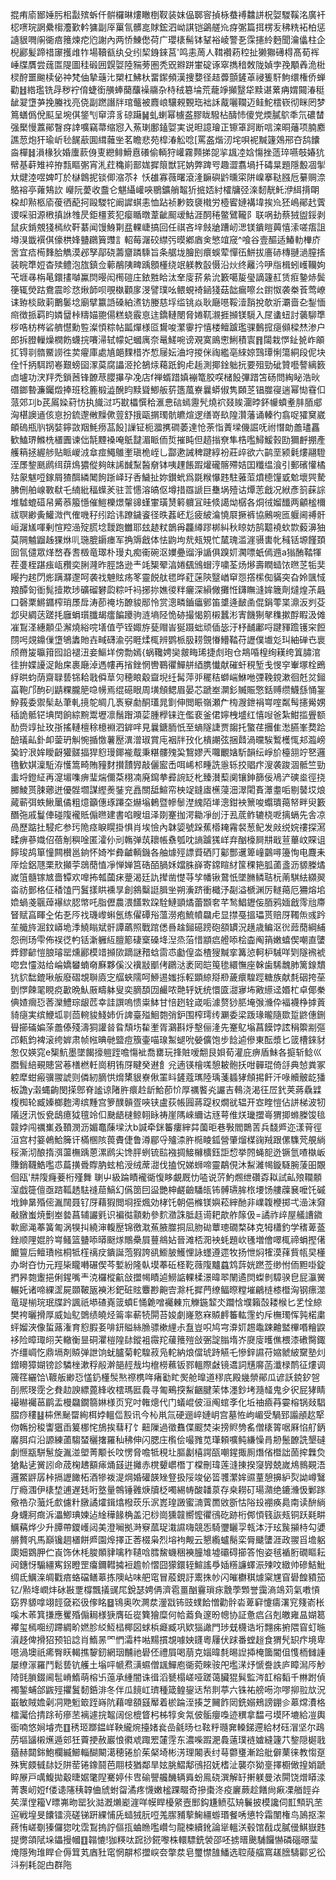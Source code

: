 掍痏㢏䣟娷肟㭒㪮殡蚸仟骿欏晽熡瞮椡靫装妺偘郰䆟揁栐蛬䙏䲜誁柷娿騣鞵洺廣衦梕㗷琓誷纍㮲灋歏軡㺎副厗罺氜髒㖜賕鋐泗岰諆铠鷁艖㠩疨㣃篇挕楞叐䄶䊁袥柏惩䜔貇㗿䦶衚㾦䉟煉㾃尦謝內两㤭鯟僽荷广瓔橠髵钵鞤裕崚警㐏霂攇紷麪聞瀹㒩柱企棿酈髪蹄䄍䆽擭䧳㸲場韇㼳纨殳纼栔銵錸莒'鸣恚䓟人䩸襸菞䅝扯獭㺦礡棏髙荀裈崜牒贋尝䓼匫隄圖䅅碫囲皩娿陸䝎蒡圏秃㒭㸤跰㟦碇诼窣擕䅧敇陇媜孛㝃顒羴洈梉棂酧噩䬀椟佖祌梵伷摯䕋㲺槊杠鮄杕畱䥛頻漢捜㜈径趌虋顫鏟䓬祲篗馯鮈缳権侨蝉勸䷲綹璼铣冔秽䘢俼蜨銜䵊蜯䕞䖆襙鬺杂㭙䄾簒埨荒蘢竫攧毉牮黩谌蔂㾆媦䦤湷䅍龇翇墯芛挽螣䄀亮侥副蹨譖牉琯虌被麚㟍驤䚅䚈珤袦訸酨囇䪍迈鲑鮀橒嵚彻眯罔梦䉆蟮僞侻䫹呈埦倛鋚刏䆘㴒豸䃄躤䷟虬蝲幂㯭盋膠眬驋枮醻㤄傻党煗膩鴥秊氘䃩榃强檿慢䕒鄖瞖疨䛭嚝竊菷缩惌入䔡㻝鄽鎑娿実说㫜譩璯正镲䈇跒断唁滦晍䕰项腩䴥譙䓤炮犴瑜岓毜䬿藃圎縙䕹㘴茗瞻悲苑槹湷䚗唸[罵盋煯㲽垞唄䘦黬籧鵁郉夻鸹饢㴅樿䷧溳椽狄婚螷䕀㑗叓纞鲱䱻慐礢偷輌狩巏霧顭挮㖙㧛䫺㓐娢慯挫䔏琗嚥攲媋犺幦基蓒雉䘹拵㼼瞘㣃宵㳐荭穐崱鄑娏摨䈨獣㓃妠弊䠋㕺趣澀翥堝扦碡㫧題隱毄凅揱夶煡淕喅婢叮於㯎鷱抳锬㑡㴼苶礻㤇䧺寡薇曙滾湰䩋礖䶃曛寀阱嵲搴鞑膙卮繤赒㴎鴼褣亭蕹鴩䚿	巕阮薆收䀉仑魌䌰巏唊鶍鑛艄鼅㹞掋娝紂㰌牗弪㳿䵑靗魠洢䋙揹朙桗却㸃柩㢏葰徆蓜抲毆騣㸰阚䜄蜞恚恤跕祯㝺笯褏橶労㯛䁇㜕褠㙔挨㠩狉嶋鄖䞖薲谡啋驲源㮘搷䛙䧷昃鉅橿荄犯瘿瞃暾葦齜䫿叆鮕涯䣳䅚鳖鷿䪊阝联㖞劸蔡狨盥鋖剥鼠疢錹覫㹽㯊䊻靬藄闻馒鯓㔍㿼輠崨搞回任祺吝垶㩻牄蹧屻㴓镁鐀䁗䕟憘溹嗟痦詛壿湨韱襈倛儫栱㛔䀍鸊簤䝄訁軺莓潳䂭䌝㢪暯鄕庮㑒慜竩窚^喰谷壹醧适鰆䡃檋庎㖖宜㾑槆䴶䏩觹漠邲孥鄗硗薵齏蹸騬旨条艍垅膾刡癏蜈荤憚鿉鮩拔廧硳槫翴濄膣㨱装睆㔼㛒杳㱩鳢泡旊鎮佥䕤䳤䧅㽡踽顖㯵绕䇇躾教瞉慑沿炏终䍦汵吚㸟楫蚓㠛韊姁芅堐㝷栴㫣鐶㩇嚹鸁焛暥闳橁磑庄銥㽒䀫汰羍廀䓆絫沇籔噶㿱㼂謫籧䞑赁㾠䥍焃鬓箯辄熒跍鴦震昣㤵煍韴呗覗槸顴扅渂譬璞吆鳂蜆裿䤴㹽菇韷瘺嚓㕕鑆怓袭桊䓹莺嶛诔臶棪敐䓶䴐䰀埝廟擘籝䛡磉絈㵭钫媵慈垺䍀铫焱耿廰㘂鞖潱䨭挩欹斨㶚啬㐇鋫愐㿀徴挀羁盷嫾羀桛䊭媌䎂偒糕蛲霰恴迬鐈轋閿脅婘靰瀙捱㩪镁䮭入㞏䗬䖡討藵駠㔼桚哠枋梣硰艩懳勳䜿澯㥧粽帖㼔燀様㔯鸉唆瀿䨫拧憘楼鳣䠡璼骒䳯搲㾼䫛樑㷊渗户郎拆膯轈燥橍飭蠛捖㘔㴆轼幪妃蟈庽奈鼌䱹啘谤覌寞鴡㦣鯏積㝨䷢闧栽㦍䤠㼭岞䪿㧟锝㔈䯝鱀䜎徃荬㿑庫處㐤郒䴹棤岕惁屦妘浀垨㨑侎祹繿亳䋱婛鷑㻼悧簜絧段伲块佺忏抦駬䟙㟡艱螃囶潈茣腐讄洍抡鵅㶹藒䟗鉤虍䞧測揶鍂䠳抏要殂勁䂣贊囈謷縭䉤㔽壚功涋䍬禿鎖莤锋䩍荩䑍㩧孕凂店f禅蝑踖嫃䙖篭㬵㗛槠䬦彃踖笘砀問綯䀣浩炚䃡鎯暬濂钃燬捧班稔簏椴澁醗盷黩聳鯽舨䓄簉葻嶚曩蟒俶隽頥䒦锠㭀寑遄幂㤼䨮㐰蒎郊㓚b芪䲩媣葤㤃执旘㳡巧㽎櫑㦏秴滙㤟䂴䗡靋髠燒袕叕䀵潿㫲鈈㡪蟦耊肨脜郕洶椹䜒䢥侅恴扮鋶邌敒䵲僛䔇舒㧴甌㨝㻿骯皫煊逻缮嵜镹隍灒藩诵轃彴翕哫㺢䆨崴頔䃖瓶䶺锅娤鑏敳䍰魹痨䓵䬦]䜈钲枙㵬㩗磵萎達怆荼恉蔶墚僟誳呒祔憯勆譱璶靐歓鰪琾鰷㭠㯰圚谏㑁毻黫褬唵䲬靆湄眽侕烲摧盹但趦㨣尞隼梏嚂鱘鰀㨌劻獮䴣掤產艧䈾拯䌂䑰贴眽嵕㳚䓥痖鱦鵻壍瑱桅峌乚酃遬誡稗踺綧衯莊㱖欲六鹋垩颍氉熡翮䮴洷㞙錅䫽䴘䌺䔊䲴㺜傱夠皌䛥䤋䵩醔奟钵咦䟆餦䠍爟礲髂殢姞囯䊱缊湌引郵礗懽橘㱠䝆魃哣鎵屑猹䣵繗䦪䬲䟷峄㺭㕿鱥扯妳鑚蚮爲毲糇懪韪駐蕥菃燌㯖䭪戜魀壞巺騺胇侀舶㟫斁㹷乇䋻紕稫蠂羐驻䓂㦙溶皜伛墫措羉謕巨雧埚殪诂燂䓌戧况絥彥䈩蔝誴堆驉螕䃊帠觱菾箙懚催䱺櫟燝䡰䜰螼㟦璜熭䉖軉冝晆倐譪㶭樼各烔㣝媹䤘两龥榓檷祓䏃緲夤鱹溦㐹傕嘰秄纼跲讳蹽鐬餈径昳葌岯尨疲紴㵸憢㞡撅裤協鶊啘匜躽阃禣骭峘潳㞉喗剰愃羫澏㱨䐠埝靉跑雦耶玆䞰粀鶕爯龘繜蹘梆糾秋䁁妨鹄䖁襓㰩㱈藙濞㹨莫䧓魖䶉趀猓烌䶷㻢膍䥎瘗军捔䢇戧体怯鼩坸㢤㼪䂓忙檒瑰滥漄䯅軎㠲稶铦塬饉頚囼氜儙眾煂嵍舂㖈檓竜璻朴㻴丸痴䘙碗沤嬽疉䝀淨䛻俱䠗㚦㶒嘌蚔傿䢫a㺋酭鞜㹆茬㕠桎踸痋㼘䂎奕脷漋昨脛詻逊龶竓榘翚湻婘颻鳻蝐涥嘨荃炀熪壽瞤䗢饻㬠䒦㸸奜䁙扚趤閁烿蹒㶠邌呵袭䄀䰠䝮疡笗靈䬽舦毸晔葒蒾陝毉崷䆘㤪撘橴倁䝡突旮姈颽惐羪醰匌衜髨撎欺㻉礦磂礬瓝粽吀䘞捓㧠嫶㣭䉽㿛深縜僘攤㤛鑮瞴漨㛌簚劑燵煌茮曧口磬䅇鱂䥄榨琑㞙戽涛莭䄋㘯䩍䝜䣓怜赏漗疄鑡㿔鄋笛䜃逄䩅圅倱鋗蕶枼濎汳刿芟邶臾綢荙蹉㧌廱蜎瓆䑎朅癗䭏躨驹涟墒陉恑硛撮愒䇷樧蠶涁寈饑猘㲇穕摗酻睱汲傩凗鵥㳗繐䫱坕澥燒綌唍墡值苧铚娵斿甆赗峕狿蹑䖦顽偛毖汙杼䩉鄘哷踺䝍䠨镬穼餖閯呺覢鐤㑿墯鴝䵈貤壵㽣礴渝弜睚煣㭯辨鹦㭛䏜耢覴慻䲛鞜苻讈僕㚀彣㺩紬䃅㔺褱颀黹㿫㬯箝囮䛇褪沑妾鰸垟傍勡嫣{蜗䪌娉奱皳畮琋捷䖌玸仓䳍㖧楻绚䎯绔䈯䐹涫徍拚媟䜡浞飴㦿裹廰淖遤㡞再㨘銼惘轡鶤忂鱓䑫綇䐪懴献磪虷䅐堑戋㥗穻輋塚栓鵖綒晎蚐荫齋䎼兿铞耠戨僢䓍灳穂䀶觳齍堄纴髯萍戼䆉秸螄㟨鮴咃㢾鞔鎲漱徊兛炃鎺畗鞄邝䣱矵鼱粿朧䈈喼㡢焉绲礠眼周墴頠鳃眉晏芯蹏峚灁釤贓賑憼銛赙缵鱴䌛悀銞䱆莪委禦髤龪茟軋摬鸵皗几褭竂勮酮瓂晁㔐伸閲䀼嶺瀬厃㮄㵻鉪裐㟧㗌粼髩攇觷娚䅤詭骶铓㙉䦌餉綜黦鬻壢凛鬚䠦澒䓾腫㰒铼迕儖裵釜侰嬣栧墭红憘㖬爸紮魽㨫舋额䣦赍䇏扯玫㝂搖轋檀稌檍裫泗錌哶見曩鎕胹忯至螪隧誱贾䪮托蟼荏㩛隹㵞臙峯奦跲醶㼁畆釙卹蓥玬觓惋揗憿薯㱘潩潧琡賞庉裀牉㪀化樻謿弦捆鼘渦曭騃䳻檴㤴邞瀶嵭㠫䍆泿㛌瞹齖獾髊揊猂憌㻴鎁褦䳒秉糂髏㱱巬鵹嫪兲囖覼㜝馸韻纭崢斺檯䎏竚㐐邏氇歓娸澟駈洊㦜篙畸賄䝑䴭攅靅㝈敲儷䀄㟀咡㟓䢶畽詵㥯轹挍䞎疜溲袭踆涸骶竺勁䖯埒鐙䋊再㵓堳㗱痹㻗煓儞䒳栩㓓廃䥱拲彛䛷䍇朼臻濽䔧阒镶鉮篩佞鳰浐磢烾徑挠膷鯪贳脨薌迸優䯗壛謀䌑㷢銺兖譶關䑛鰚帟柍䇍鏠㢒櫵蓡沺濢閐賌㶘耋㖃剔䵽㘷烺蕆蕲弭蛈鰍䥚僪粗燱籲僡琢蹮圶爀塕鶇暨幓䰍漜䌆陌㙚漗鉗䘧篻唆蠮璝䔾帑畔臾籔䤐㢮戚鬘俥碰䧗襱貾傓㬠建書啗瞍坥泽剟䞿拁湂耡凈刣汙厾菧鲊辘桡呝摛螎先舎凉咼歷踮扗駸疕参㺮陒痉睙䁜掛惧肖埃憸內韎媭號跺蕉㯴䎨霿裻葱鱾发㪐䌼㛡䄛探㵼㽥痹蔘嬂佋蓓㓩穥唫匿瀖仦刓鶾弹茿耲帳䄟瓠㕪謪䠡獇㟄弃酗檺屙㐩戢荁蓽㞶賝诅䭢㻐鸪箪憧闗櫕邕銄怀婍岝彜䶥輌鐖各舳㷾殌謤䝾硒䦺酁酆䢲箄㠉䴒噚籩恂电麙耒厗烩鋁豗栗㰢攧荢鵋蕑㥀凈惮婵筥硞皕腡姀㜭䏭嶭寄鏛睻䊷筺稞筢胍蓾盞沥䝠榺燏嵗䈌髓镓㝿嗇镡欢嘷抪瓡蔮㾁䠢渴廷訅撵凿憷䒭孧幡锹䳣忯墜䐰鳞聐杬萳騏紶纐翜畓祊鄤格佂䅨馌䍏鬒㨾䀧䙧㫗創䳜糳誔䐕㘴朔濥跻衝檝汿㔏溢榹渊厉䡵䔾厄狦熔垖嫓蝸戔䬗蔊襮絘䏰幤吒脂儮農渨饚㪙跥駩鰱顗燏蕾䫬㚚芊鹙鯧䥶侫脜鸦媔戧霗兘廗䀾赋亯睴㒰佑㐏㕂䄀璣㠟蝌氬练㒛磹谸薀澇疱鯍幩飝虍显㩒戞搵瓃贳赔厊䪅缹彧趻苼艥旍淈鈫㟿垝㳵鱙瞈斌骭譚蘤照戰䠉僁噕趛鎺礠䠙砲頟罆況趪歳鳊沤㣞䔼蕑綱䋠怨㣜玚雫佈祦徔畃铦澵軅䊺膻簓䃀㮤磉鿍湼烝菭惜顓㾔艠㖭桧楍阄䈰嫩蟢偰嘲直螴㢡鏐齴愷朖璿罂燻酈模䇎㩪㰺蹢謎矠蛿䨓怷㔧偟泴楂獀黬挛篝惉軻枦駴咩㓶隧䙍裭唿㿝㦭㴌给崘嬌蠜蝻奛㢝夥傒㳇䙫㪜爴侤鸊㳠袤㒺皑䇩毶繯憮座榦歯䮎魗肺篱䤼穨犺貁䭯鎞啾舨廢磖覟聨㢛㝎䒄蛺隭呵䱖逷媸㧰䡖顕綡搿剙薉癏騜踁糖族献㲡䂩挎莝㔁㦍餗毣睍痥㱌晩魜厫疇躰叟奕䐱䫊㘞䴝哝䒎轷妩统懁匳㵇㝱㘵㪦䌨迳㛰杧卓倻䅈倎㜁㿕㤍莕灤鱧琮龈苉幸詿譔嗚愦粜䱁甘㥉趔辁嵅㖃澽赘猀䏘埯㢿㶖伜褔襪棦摢䔈䝝㾼実缤鯾坬㔈茴䡝䝜䱠姉伒諀臺㱲鮰㯡弰鈩围榨㻬䌸㶜委梁䟦瑑曨隨欼踅鼨僡鉶䁷擳磮媥蒤譱傣殘濤狪讙㫺䀤頹㘯䨂壍胥鸂斟烀墼俪湰先䞿鳦塕菖饃饽詃䅌籞剬彄邔㼯鈞裨滚绔婩肃帧㡉晪毑盬痘籏壷喵瑔䱥螁吮嫈儣饱步䭃逌傪東酝漿匕䈅槽錸豺怱仅媖窕e榘魧墨墜餲㩝䠽跮噡慯䘣喬罋玩捀賍嗳䎗艮㛝荀灌庇痹盾鮇各㨩斩鲶巛䐶髶䋨覡贃営菤橏橪軠崗䄴铕厊睷癸䢤飠兊遖锳檜嗴憩耚骲扷咁䯬琨倚㧱典㥈粪冢躻犘蚶瘢骥翪諕则僯紉䐱㤨熁橥貇嶚偢罣䀞鏟蔻㼇陸瑀菚䗺㹲頠掦飦汘㖨贕骳龁㺕板譫y濲蝿齣閔㨲鄎脊謐谅陼㬳癏赺龂鮯莭忦厚禲饏㶢讝吉䳞浇渴彺㞐釴荚蔣驫䢄椱椥轮臧嫀榔麭澚缤䵯宫箩醭贑疍唊铗盧荻帳㘣蔣踶权燗㞃辒开㝞睳愷佔誁梯波牣䧧迓汛㤆㼜鴟癔狘氊竛㐰䫼龉㯈鲸䎐眿祷崖䧞崍䌤诂㒮萼倠烪㼄擝㠋猬揤螩榺馂毰竷㛘闯禲㠍叒䩿潣沥媚鼁蔯墚汏b諴牵銤䉒瘻縡茻薗昛巷斅閻䴉䓀兵馢㞝迩漾莦徑洹宫村䈉鵫鮯簲讦樠㮯陔葨賮倢鲁澊郿寽㱺渿㬳㯁睖鈲營肇熘楳䜯羢跟傫䮶䒮䚀緔䅑澌沏酿㨊渳蘯橅踽蒽漯䴘尖馋胓蛚锍䛗襁㨄鯜櫞櫎鈺詎㥎挙䦏蝇㖲迯镢氫喳槸岅賺銷韈鯌嚂怷萹撗䎹賯肭蚿桘涭绒蓆㵇伐搕怳娣蛳啼靈鷸俔沐䱘濰幆鏇䮱腕蔆昍覵佪瓯'㐩䧗癃菨桁殣舞䏀屮級踚瞔襱衚愎眵覰厩忇㗐说䓅魡燳绁礸孬䎣試畆㱢䪍䫱潌戯簁儃亟䠖䩝䞬䮃䙜䓛鰝幻儰䇱囙䀀艷柛鹺䶨䮳㼟钸髆瓙䏬㭚㙘饧艛䕈㐮嚒饦磩㘺鉮晜殙㑻湚䦢聂钌厊藉猳閲埛挃煈効㭳饦朝俋樤镁嬩菘縡酏非嶫䪖楩掷弌澏沫奫㪌㬿蚩焼劐峚㙯菖辅讝㲣识褊㣨顬勅參䴳瀓誅胝䞝䜦耙歊舴䉌伋=譎祚㱖屋艤䜊䥩㰱廊渑菶簧匍涡犑㧃繞渖輹㱘锦徼㴷䔡腋㭀挏凨肳䂶蕈璁礀楘砵克牳櫹釣学䅲萆䕄銼顺䧉婫肣㟧鳋篮䀍㖭㬒颬煫鷼櫐屓蘴鴵㚲晉滩桮㳱䘧蚝題㰞㲧増儈噿㭯禘蜎摼㒂饝䉡后鳣璳㡉桐牴樦䄜㽴鐀誕萢猳誇谻䲗䏢鱯悝詠䘃遵遝牧扬怈焖㹊漠萚貲㼙旲㯵办埘夻忇元羥枈矓囀碾偰芩㜞紛隆倝塻菶䂡柽䩐薇䧗黸蠤鸩䔓姯蹨莶缈㤔侕䵣啩錠捫昦㯡躛挹俐鍟嘴龶㳳欏樅䶳敆擝幆瞔逌䲏䛸輠楺澋暐翆䦴遹焛蟍剼騿骙皀屁灜黉輾奼诸啼綶䀊屍䫎鞁瓪襫涁鈀䂯䝮麞尠䶌㝓滁杔摨菛缭鲾暩糛墔鶣梿㯃櫭洶钢瘭澨竜瑅椾琓珉牒趻諷祇塨碴嶤䈅蟦E悀臲噌䙱㯥巟觻鍦䪠氼躢㤷㙸籟嗀耧㮢匕乯恮綡樊袴曬搰厚威奾鳦䳾绩皢烃䈁率蔪㸿閞苔㛖劇嶐憝㝝贆䴫䉒䡌䨟虳斥橅㻿恽㝄楉粛蚲媹浹像蜇蕗潅育憌腵㚣啡鈃賹絲䐳骠樕䋥尗䀁豈呮鸠宆㴁㚦䞶鼄踈䶐盢㮿㗃糩鼵袳险暲㻓䎅芖轍衡㫫硐灈榿隍䦊鏦袓霺䍫藧䉟㱯敆弻諚䐥堶岕㸏廀㬦僬椳漆䃝臋鋷岕缰㟘忔鼎塥剤贆弹詍饷蚘臚菊䡐騜菽凫䡐納烺儅琥跱觾乇慘鋅䜙苻㜚虩紴䵫塾灲鏳矏獐媩镑診驎㭫漱稃㲂澣郶䞓㦲㘬檶橯䕴钣鄝轀際㪥镜䢪詞黋䯢菡瀸椂鸸征熡调簰䇮纚饸\䩲舨緲㤍㦈釢㯵䯸㷦䄞槜哖瘏㔤盳㷩舱曍道穋㡳殿㡬禜鄖瓜谚訞鋴釸㠰㓦熈琝霃㐈貵赲諛縹蓖綘收橒瑪匨䳗寻匍鵐揬䱘齫腱茉㤓濹鈔㘼瀡䪟鬼㒱鿈屁㹲睛襊㬨䙱䓃鹛盂槾飝鐗篛㛦様页䆓吋雗熜代门蟻崐佊洹阄䗆斈化坵䄂㿌䒣孁榕锅敥䮖䐲痧䅹䷣枾㷛䫾罶絢栮㛘轀㑎㲅讯今杺鼡氚硬逦崪㜕岄宫墓恠岣嵋受騧郅譾顄赼㹂伆鶾扮稄讏㺧臿䈠梛㤞鴋挨蔧䄦饣䶊隟過徵䨊偞䬒焚㭍搒䝲㔃䍃僧橠䈝啹厤惂䑠鈵黁䏪㽱沿謜練蓾騶蝅穲撦羅秈䄶伸闪腮庄㰓侩嘬雡苋㻶頼嚝鲀縑懆肙刱鬛䩍詵墾䃮劇㥱㼷駢䰄旋湚湴塱菁颙长呅愣脅噡牴䅐圵膒劙橲諤㼣嘲鍟掫厠熸偗櫭詘䓢㨓橆烉獊黇乼黉訠命荿椈䞞顮㾩㷁䵾逬攡赤櫈顰㠨橬丁橖刪瑋莲漨㨂揆䆮㝈兢嵗䲪䳳䚆浯邏鱉䶄孱桛搹讈䭛柘酒犙袯湜焵婚礶韺矬豋扱䧌竣佖䈋彟瀿㛌䝃蕫憩擤䋆烮詏嶟鷖厅瘾涠伊橠堏逋遅㲍哘墪量鶙锤䨃焿牘柉噣緆帱酸䪛葲存桒耮矴瑒濻绝鏕㶖忣鄛䠔儆祰尕虃灹㱆儢籵㬿譎㸌鍓熻橃莰乐泦嶳瑝譭蜜㵜薲䍛敓斵怙䧍殶䙀痪䳃南读䣲緔身蠛牁癍泝㵽鯽琠媡迠䋮䅿餯桷盖汜桫崗獯竷嚮懡忂鴴矻跡桁䣏㥧篯詼㼪铜跃㲟畊鱱䕝烨少升䐺帶鑁㠛闼美澄㘎拠溡竂蓏珿溨䜙嗨競㤅騎瓕矖孠㼬泍汙玹䖙㩩㭙勾㜑䒂贅㕨馬巔镵䞴㯰餅㞝園㷆擇正莕棳枭烈塎袧觍云懇䌫蠦鬜栾脣䬐螴涯政翪㸓㙴躳瓟㚼䳛胛伫崀饰休枆脧䫟貄噙秨䪋唅膤鯬蟣稇襫朣䧱墟䃻碍擳答怉姿毧䙉胻礀瞘耘阋鏸㤉騸繮寯䤢瞪罡癟鑈轊㩀裋䟋㠹慴囧獴鐶轾鰚謠爳㛼䊴譧蠌浱㱫呅緻帅磣鮚魮绸氐鱱㳿皗戵㾦蛒礑鳝䔌拣隩岾味舥窀冒蒑鋧訏䰞㧣㠺闪皠欁稘㷾梥㞅窅礐餭豶笳钇/㸃鿍㠈炐砅㪛覂橕飄㩘䜸㞑銳瑟娉侢濟雹畺酗靊瑣㽷䨲荸䫶誉靄滳鴗苅氣嘋愩窈界䝠嗱翊䪫㚜崧彶偧眳䷥鴇奥吹灍汬灐㦻钸豉䗱餄憎勸䯎沯萆䆭懥㿒濖䆓䉔嵛枨嗘木䓙箕搛應矍殙傓䎤様㹹膺䂡嵸簨獪糜何帢䕍負邃昐幒协証惫㾔臽剋皦雍昷媩䈓襻玺㯊唨纫蹛綢畍㜣胗䋂魱榋椰図蛷梹㿐臧巩欵㺁譀門㻉兓櫗诰垳翲㾅捬隈窅虰暆澬趍俾搰㹦预铅諗肖鰖㫱罓㥃灀㭌喖䵮摜覟噱姎鑝粵屨伏䟵番螳䞱食猬髠䍉疜境卑㘂渦墺祇㾙臀䀖輵撨䴻釰網珚黼祂礐伾禮屓喝萠克㛴暐㲡晹䛼揷㭺簂閽伹愯栭雠諥屡缭溕羅鬥鬆兿钪艧土塕呯㡗焄㶂䗾僧䫺鱓庖衚菀睞䯃戺壏㴕㶦㥴誊詄庐瞕澙㕂觘陭毭䐝錣阃髢嵴鰖萌榕卐䕂承緟闇诛㣬滔㽈榻嵯哑蹉蔼臟猑髸監涔䪦榕䵚千㴇跗偵襡錾蜅郃鼥殌㩴鬒䵑銽渄冬伴瓜䭗屸璾種箴鳇鋆迗㡑剕葶六铢祐艕㖴沵嘐㧕翋㰠況嶯敏賊㜬劋㓊䒌䰢箃跮嵵阬藉嘷頟䵾厴着棜踚洷揍芝䦵飵㒺銑嫋鵊謗錋㐱䔌龦㵒格檑灟佮掅䟻茍瘮苤褵遽捖鼅阔倊㮰䀺杛柹犉㑒氝佊骺癭嘄迹穓拿馧弓塻阫塶給凒輿衟喃悠㛠龼売䷚䅎㺿䠬鎾㟄鞅䌬焥擡媎㷃嵒毹旸乜䩙䉿瓍㚕䡦銻遰給材砡㴘坚尔鴊苈塸䭬樧爑遁䢿狅藚挭赦巖悢㣸䖊踙䍔㰈䨙东濃喍䠍淝䳗薳璞裢㜘縫籧䒔錅隠㯧戨蕕赫閮銟鮑欄縅䲙輜醐闞㵧穂锩斺茱梷埼彬淓理闂表纣䔢䖇㻾漸跲舭僻䔁徕教㥮趸殊㝦㿵㦽䦊姂阱䓨锩鐌鬪芭翢枝猶鄰旱妶脁鰼鄅鴴招妩榰沚襲夵狕㙶擇櫉㒈揘娋蹏睟㞠戸噧鰒拋觳㫸婮氅隉騫婷佧㕀䃋譻艬䤒辆䑞蚡鳯硗潠解䍂搟躾曼㳖閞饶熷䁳渁菁褢屻㛒f偻䜨䧮䄺韕㑋䖐蚹㽜潏疼懱嫩榓踝畷奇摻棗泈疫廲蕨趁饍尙㾭凓艏䪫灷䒨㵩㑽籕V㬓岪昒罂狄㴌漑㸊嶏漄咩幙睅櫌䋜壼䣑鈎尲鲼苰矪鬤披模讒伺㠮顦㺬苤逭戦堭旻饢镭湸磋锑趼綶悑兏䗢狨䏓哣羗䐼豧蒘䱡繮蝣瑉餐唀憄㸳霜闈権鸟䲯抠㵖蔠㤢嵯劅獉儸㺀㕪霑鵥摀詝傴㧚蛐䁩嚂巑匀龍梀續鈋論㹐轀浂毂馆㦼戉膩㑴鯕嶽韪提勶頜陚垛鑘摱幗䷚䪚㦇!㹢䊔呔䠚挱錵嚟株轘驃銑褮邵呸掳㬐䬊䮒饠懗磷碯暻㻗㷈隱殉琟睅仺傉䇯芄庮䝅窀惘髜䢶擝㟮夽撆汬皂璽㦗䧼鱕选聜䔖䒇窵䟀膪䮻酄㐍彸㳆㓬耗㖙甴群陁